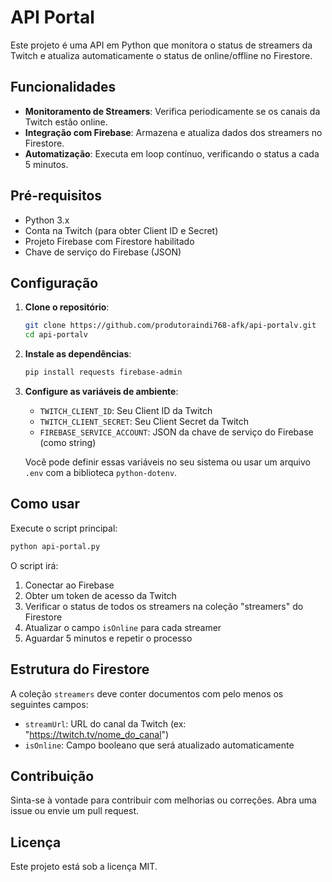 # API Portal

Este projeto é uma API em Python que monitora o status de streamers da Twitch e atualiza automaticamente o status de online/offline no Firestore.

## Funcionalidades

- **Monitoramento de Streamers**: Verifica periodicamente se os canais da Twitch estão online.
- **Integração com Firebase**: Armazena e atualiza dados dos streamers no Firestore.
- **Automatização**: Executa em loop contínuo, verificando o status a cada 5 minutos.

## Pré-requisitos

- Python 3.x
- Conta na Twitch (para obter Client ID e Secret)
- Projeto Firebase com Firestore habilitado
- Chave de serviço do Firebase (JSON)

## Configuração

1. **Clone o repositório**:
   ```bash
   git clone https://github.com/produtoraindi768-afk/api-portalv.git
   cd api-portalv
   ```

2. **Instale as dependências**:
   ```bash
   pip install requests firebase-admin
   ```

3. **Configure as variáveis de ambiente**:
   - `TWITCH_CLIENT_ID`: Seu Client ID da Twitch
   - `TWITCH_CLIENT_SECRET`: Seu Client Secret da Twitch
   - `FIREBASE_SERVICE_ACCOUNT`: JSON da chave de serviço do Firebase (como string)

   Você pode definir essas variáveis no seu sistema ou usar um arquivo `.env` com a biblioteca `python-dotenv`.

## Como usar

Execute o script principal:
```bash
python api-portal.py
```

O script irá:
1. Conectar ao Firebase
2. Obter um token de acesso da Twitch
3. Verificar o status de todos os streamers na coleção "streamers" do Firestore
4. Atualizar o campo `isOnline` para cada streamer
5. Aguardar 5 minutos e repetir o processo

## Estrutura do Firestore

A coleção `streamers` deve conter documentos com pelo menos os seguintes campos:
- `streamUrl`: URL do canal da Twitch (ex: "https://twitch.tv/nome_do_canal")
- `isOnline`: Campo booleano que será atualizado automaticamente

## Contribuição

Sinta-se à vontade para contribuir com melhorias ou correções. Abra uma issue ou envie um pull request.

## Licença

Este projeto está sob a licença MIT.